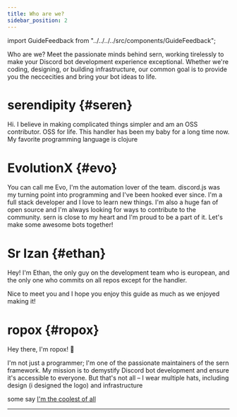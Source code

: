 ```yaml
---
title: Who are we?
sidebar_position: 2
---
```

import GuideFeedback from "../../../../src/components/GuideFeedback";

Who are we?
Meet the passionate minds behind sern, working tirelessly to make your Discord bot development experience exceptional. Whether we're coding, designing, or building infrastructure, our common goal is to provide you the neccecities and bring your bot ideas to life.

# serendipity {#seren}
Hi. 
I believe in making complicated things simpler and am an OSS contributor. OSS for life. This handler has been my baby for a long time now.  
My favorite programming language is clojure 

# EvolutionX {#evo}
You can call me Evo, I'm the automation lover of the team. discord.js was my turning point into programming and I've been hooked ever since. I'm a full stack developer and I love to learn new things. I'm also a huge fan of open source and I'm always looking for ways to contribute to the community.
sern is close to my heart and I'm proud to be a part of it. Let's make some awesome bots together!

# Sr Izan {#ethan}

Hey! I'm Ethan, the only guy on the development team who is european, and the only one who commits on all repos except for the handler.

Nice to meet you and I hope you enjoy this guide as much as we enjoyed making it!

# ropox {#ropox}
Hey there, I'm ropox! 👋

I'm not just a programmer; I'm one of the passionate maintainers of the sern framework. My mission is to demystify Discord bot development and ensure it's accessible to everyone. But that's not all – I wear multiple hats, including design (i designed the logo) and infrastructure 

some say [I'm the coolest of all](/blog/newlogo#ropox-thing)

---
<GuideFeedback />